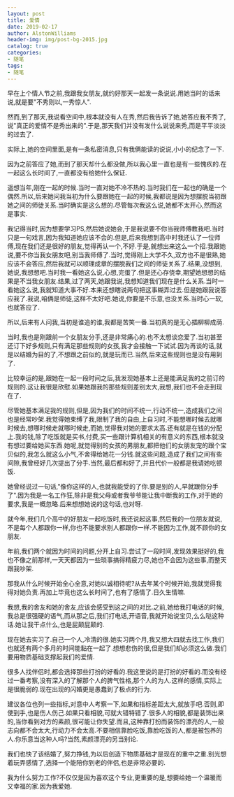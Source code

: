 ```yaml
---
layout: post
title: 爱情
date: 2019-02-17
author: AlstonWilliams
header-img: img/post-bg-2015.jpg
catalog: true
categories:
- 随笔
tags:
- 随笔
---
```

早在上个情人节之前,我跟我女朋友,就约好那天一起发一条说说.用她当时的话来说,就是要"不秀则以,一秀惊人".

然而,到了那天,我说看空间中,根本就没有人在秀,然后我告诉了她,她答应我不秀了,说"真正的爱情不是秀出来的".于是,那天我们并没有发什么说说来秀,而是平平淡淡的过去了.

实际上,她的空间里面,是有一条私密消息,只有我俩能读的说说,小小的纪念了一下.

因为之前答应了她,而到了那天却什么都没做,所以我心里一直也是有一些愧疚的.在一起这么长时间了,一直都没有给她什么保证.

遥想当年,刚在一起的时候.当时一直对她不冷不热的.当时我们在一起也的确是一个偶然.所以,后来她问我当初为什么要跟她在一起的时候,我都说是因为想摆脱当初跟她之间的师徒关系.当时确实是这么想的.尽管每次我这么说,她都不太开心,然而这是事实.

我记得当时,因为想要学习PS,然后她说她会,于是我说要不你当我师傅教我吧.当时只是一句戏言,因为我知道她应该不会的.但是,后来我想到高中时我还认了一位师傅,现在我们还是很好的朋友,觉得再认一个,不好.于是,就想出来这么一个招.我跟她说,要不你当我女朋友吧,别当我师傅了.当时,觉得刚上大学不久,双方也不是很熟,她应该不会答应,然后我就可以顺理成章的摆脱我们之间的师徒关系了.结果,没想到,她说,我想想吧.当时我一看她这么说,心想,完蛋了.但是还心存侥幸,期望她想想的结果是不当我女朋友.结果,过了两天,她跟我说,我想知道我们现在是什么关系.当时一看她这么说,我就知道大事不好.本来还想瞎说两句把这事糊弄过去.但是她跟我说答应我了.我说,咱俩是师徒,这样不太好吧.她说,你要是不乐意,也没关系.当时心一软,也就答应了.

所以,后来有人问我,当初是谁追的谁,我都是苦笑一番.当初真的是无心插柳柳成荫.

当时,我也是刚跟前一个女朋友分手,还是非常痛心的.也不太想谈恋爱了.当初甚至还订下好多规则,只有满足那些规则的女孩,我才会接触一下试试.因为再谈的话,就是以结婚为目的了,不想跟之前似的,就是玩而已.当然,后来这些规则也是没有用到了.

比较幸运的是,跟她在一起一段时间之后,我发现她基本上还是能满足我的之前订的规则的.这让我很是欣慰.如果她跟我的那些规则差别太大,我想,我们也不会走到现在了.

尽管她基本满足我的规则,但是,因为我们的时间不统一,行动不统一,造成我们之间也是经常吵架.我觉得她束缚了我,限制了我的自由,上自习时,不能想哪时候去就哪时候去,想哪时候走就哪时候走,而她,觉得我对她的要求太高.还有就是在钱的分配上.我的钱,除了吃饭就是买书,付费,买一些跟计算机相关的有意义的东西,根本就没有想过要给她买东西.她呢,就觉得别的女孩的男朋友,都把他们的女朋友宠的跟个宝贝似的,我怎么就这么小气,不舍得给她花一分钱.就这些问题,造成了我们之间有些间隙,我曾经好几次提出了分手.当然,最后都和好了,并且代价一般都是我请她吃顿饭.

她曾经说过一句话,"像你这样的人,也就我能受的了你.要是别的人,早就跟你分手了".因为我是一名工作狂,除非是我父母或者我爷爷能让我中断我的工作,对于她的要求,我是一概忽略.后来想想她说的这句话,也对呀.

就今年,我们几个高中的好朋友一起吃饭时,我还说起这事,然后我的一位朋友就说,不是每个人都跟你一样,你也不能要求别人都跟你一样.不能因为工作,就不顾你的女朋友.

年前,我们两个就因为时间的问题,分开上自习.尝试了一段时间,发现效果挺好的,我也不像之前那样,一天天都因为一些琐事搞得精疲力尽,她也不会因为这些事,而整天跟我吵架.

那我从什么时候开始全心全意,对她以诚相待呢?从去年某个时候开始,我就觉得我得对她负责.再加上毕竟也这么长时间了,也有了感情了.日久生情嘛.

我想,我的舍友和她的舍友,应该会感受到这之间的对比.之前,她给我打电话的时候,我总是很强硬的语气,而从那之后,我们打电话,开语音,我就开始说宝贝,么么哒这种话.她让我干点什么,也是屁颠屁颠的.

现在她去实习了.自己一个人,冷清的很.她实习两个月,我又想大四就去找工作,我们也就还有两个多月的时间能黏在一起了.想想悲伤的很,但是我们却必须这么做.我们要用物质基础支撑起我们的爱情.

很多人找伴侣时,都会选择那些打扮的好看的.我这里说的是打扮的好看的.而没有经过一番考察,没有深入的了解那个人的脾气性格,那个人的为人.这样的感情,实际上是很脆弱的.现在出现的闪婚更是愚蠢到了极点的行为.

建议各位也列一些指标,对意中人考察一下,如果和指标差距太大,就放手吧.否则,即使到手,也是伤人伤己.如果只看相貌,可就大错特错了.很多人的相貌,都是装饰出来的,当你看到对方的素颜,很可能让你失望.而且,这种靠打扮而装饰的漂亮的人,一般志向都不会太大,行动力不会太高.不要相信靠脸吃饭,靠脸吃饭的人,都是被包养的人.你乐意当这种人吗?当然,素颜漂亮的另当别论.

我们也快了该结婚了,努力挣钱,为以后创造下物质基础才是现在的重中之重.别光想着玩弄感情了,选择一个能陪你到老的伴侣,也是非常必要的.

我为什么努力工作?不仅仅是因为喜欢这个专业,更重要的是,想要给她一个温暖而又幸福的家.因为我爱她.
